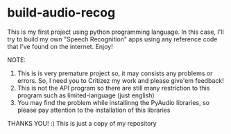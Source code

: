# build-audio-recog
This is my first project using python programming language. In this case, I'll try to build my own "Speech Recognition" apps using any reference code that I've found on the internet. Enjoy!

NOTE:
1. This is is very premature project so, it may consists any problems or errors. So, I need you to Critizez my work and please give'em feedback!
2. This is not the API program so there are still many restriction to this program such as limited-language (just english)
3. You may find the problem while installinng the PyAudio libraries, so please pay attention to the installation of this libraries

THANKS YOU! :)
This is just a copy of my repository
